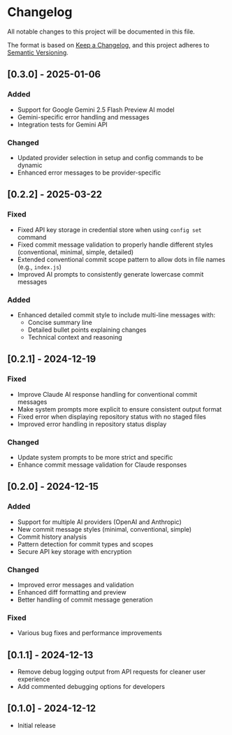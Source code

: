 # Changelog

All notable changes to this project will be documented in this file.

The format is based on [Keep a Changelog](https://keepachangelog.com/en/1.0.0/),
and this project adheres to [Semantic Versioning](https://semver.org/spec/v2.0.0.html).

## [0.3.0] - 2025-01-06

### Added
- Support for Google Gemini 2.5 Flash Preview AI model
- Gemini-specific error handling and messages
- Integration tests for Gemini API

### Changed
- Updated provider selection in setup and config commands to be dynamic
- Enhanced error messages to be provider-specific

## [0.2.2] - 2025-03-22

### Fixed
- Fixed API key storage in credential store when using `config set` command
- Fixed commit message validation to properly handle different styles (conventional, minimal, simple, detailed)
- Extended conventional commit scope pattern to allow dots in file names (e.g., `index.js`)
- Improved AI prompts to consistently generate lowercase commit messages

### Added
- Enhanced detailed commit style to include multi-line messages with:
  - Concise summary line
  - Detailed bullet points explaining changes
  - Technical context and reasoning

## [0.2.1] - 2024-12-19

### Fixed
- Improve Claude AI response handling for conventional commit messages
- Make system prompts more explicit to ensure consistent output format
- Fixed error when displaying repository status with no staged files
- Improved error handling in repository status display

### Changed
- Update system prompts to be more strict and specific
- Enhance commit message validation for Claude responses

## [0.2.0] - 2024-12-15

### Added
- Support for multiple AI providers (OpenAI and Anthropic)
- New commit message styles (minimal, conventional, simple)
- Commit history analysis
- Pattern detection for commit types and scopes
- Secure API key storage with encryption

### Changed
- Improved error messages and validation
- Enhanced diff formatting and preview
- Better handling of commit message generation

### Fixed
- Various bug fixes and performance improvements

## [0.1.1] - 2024-12-13

- Remove debug logging output from API requests for cleaner user experience
- Add commented debugging options for developers

## [0.1.0] - 2024-12-12

- Initial release
